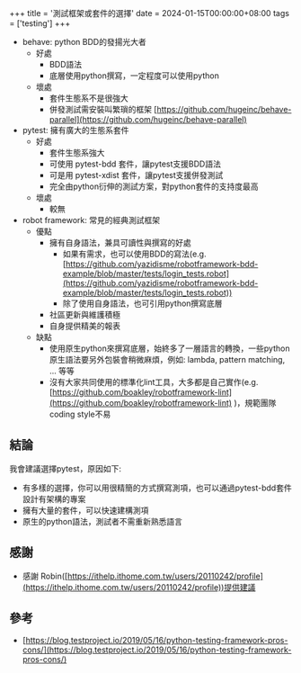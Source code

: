 +++
title = '測試框架或套件的選擇'
date = 2024-01-15T00:00:00+08:00
tags = ['testing']
+++

- behave: python BDD的發揚光大者
    - 好處
        - BDD語法
        - 底層使用python撰寫，一定程度可以使用python
    - 壞處
        - 套件生態系不是很強大
        - 併發測試需安裝叫繁瑣的框架 [https://github.com/hugeinc/behave-parallel](https://github.com/hugeinc/behave-parallel)
- pytest: 擁有廣大的生態系套件
    - 好處
        - 套件生態系強大
        - 可使用 pytest-bdd 套件，讓pytest支援BDD語法
        - 可是用 pytest-xdist 套件，讓pytest支援併發測試
        - 完全由python衍伸的測試方案，對python套件的支持度最高
    - 壞處
        - 較無
- robot framework: 常見的經典測試框架
    - 優點
        - 擁有自身語法，兼具可讀性與撰寫的好處
            - 如果有需求，也可以使用BDD的寫法(e.g. [https://github.com/yazidisme/robotframework-bdd-example/blob/master/tests/login_tests.robot](https://github.com/yazidisme/robotframework-bdd-example/blob/master/tests/login_tests.robot))
            - 除了使用自身語法，也可引用python撰寫底層
        - 社區更新與維護積極
        - 自身提供精美的報表
    - 缺點
        - 使用原生python來撰寫底層，始終多了一層語言的轉換，一些python原生語法要另外包裝會稍微麻煩，例如: lambda, pattern matching, ... 等等
        - 沒有大家共同使用的標準化lint工具，大多都是自己實作(e.g. [https://github.com/boakley/robotframework-lint](https://github.com/boakley/robotframework-lint) )，規範團隊coding style不易

## 結論

我會建議選擇pytest，原因如下:

- 有多樣的選擇，你可以用很精簡的方式撰寫測項，也可以通過pytest-bdd套件設計有架構的專案
- 擁有大量的套件，可以快速建構測項
- 原生的python語法，測試者不需重新熟悉語言

## 感謝

- 感謝 Robin([https://ithelp.ithome.com.tw/users/20110242/profile](https://ithelp.ithome.com.tw/users/20110242/profile))提供建議

## 參考

- [https://blog.testproject.io/2019/05/16/python-testing-framework-pros-cons/](https://blog.testproject.io/2019/05/16/python-testing-framework-pros-cons/)